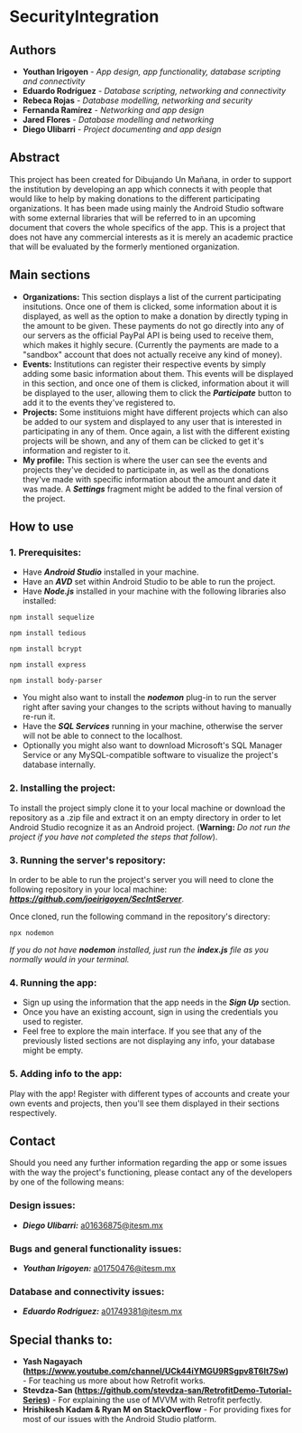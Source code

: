 # SecurityIntegration
 
 ## Authors
  - **Youthan Irigoyen** - *App design, app functionality, database scripting and connectivity*
  - **Eduardo Rodríguez** - *Database scripting, networking and connectivity*
  - **Rebeca Rojas** - *Database modelling, networking and security*
  - **Fernanda Ramírez** - *Networking and app design*
  - **Jared Flores** - *Database modelling and networking*
  - **Diego Ulibarri** - *Project documenting and app design*
 
 ## Abstract
This project has been created for Dibujando Un Mañana, in order to support the institution by developing an app which connects it with people that would like to help by making donations to the different participating organizations. It has been made using mainly the Android Studio software with some external libraries that will be referred to in an upcoming document that covers the whole specifics of the app. This is a project that does not have any commercial interests as it is merely an academic practice that will be evaluated by the formerly mentioned organization.

## Main sections
 - **Organizations:** This section displays a list of the current participating insitutions. Once one of them is clicked, some information about it is displayed, as well as the option to make a donation by directly typing in the amount to be given. These payments do not go directly into any of our servers as the official PayPal API is being used to receive them, which makes it highly secure. (Currently the payments are made to a "sandbox" account that does not actually receive any kind of money).
 - **Events:** Institutions can register their respective events by simply adding some basic information about them. This events will be displayed in this section, and once one of them is clicked, information about it will be displayed to the user, allowing them to click the ***Participate*** button to add it to the events they've registered to.
 - **Projects:** Some instituions might have different projects which can also be added to our system and displayed to any user that is interested in participating in any of them. Once again, a list with the different existing projects will be shown, and any of them can be clicked to get it's information and register to it. 
 - **My profile:** This section is where the user can see the events and projects they've decided to participate in, as well as the donations they've made with specific information about the amount and date it was made. A ***Settings*** fragment might be added to the final version of the project. 
 
## How to use
### 1. Prerequisites:
 - Have ***Android Studio*** installed in your machine.
 - Have an ***AVD*** set within Android Studio to be able to run the project.
 - Have ***Node.js*** installed in your machine with the following libraries also installed:
``` 
npm install sequelize
``` 
 ``` 
npm install tedious
``` 
``` 
npm install bcrypt
``` 
``` 
npm install express
``` 
``` 
npm install body-parser
``` 
 - You might also want to install the ***nodemon*** plug-in to run the server right after saving your changes to the scripts without having to manually re-run it.
 - Have the ***SQL Services*** running in your machine, otherwise the server will not be able to connect to the localhost.
 - Optionally you might also want to download Microsoft's SQL Manager Service or any MySQL-compatible software to visualize the project's database internally.
### 2. Installing the project:
To install the project simply clone it to your local machine or download the repository as a .zip file and extract it on an empty directory in order to let Android Studio recognize it as an Android project. (**Warning:** *Do not run the project if you have not completed the steps that follow*). 

### 3. Running the server's repository:
In order to be able to run the project's server you will need to clone the following repository in your local machine: ***https://github.com/joeirigoyen/SecIntServer***.

Once cloned, run the following command in the repository's directory:
```
npx nodemon
```
*If you do not have* ***nodemon*** *installed, just run the* ***index.js*** *file as you normally would in your terminal.*

### 4. Running the app:
 - Sign up using the information that the app needs in the ***Sign Up*** section.
 - Once you have an existing account, sign in using the credentials you used to register.
 - Feel free to explore the main interface. If you see that any of the previously listed sections are not displaying any info, your database might be empty. 
 
### 5. Adding info to the app:
Play with the app! Register with different types of accounts and create your own events and projects, then you'll see them displayed in their sections respectively.

## Contact
Should you need any further information regarding the app or some issues with the way the project's functioning, please contact any of the developers by one of the following means:

### Design issues: ###
  - ***Diego Ulibarri:*** a01636875@itesm.mx
### Bugs and general functionality issues: ###
  - ***Youthan Irigoyen:*** a01750476@itesm.mx
### Database and connectivity issues: ###
  - ***Eduardo Rodriguez:*** a01749381@itesm.mx

## Special thanks to:
 - **Yash Nagayach (https://www.youtube.com/channel/UCk44iYMGU9RSgpv8T6It7Sw)** - For teaching us more about how Retrofit works.
 - **Stevdza-San (https://github.com/stevdza-san/RetrofitDemo-Tutorial-Series)** - For explaining the use of MVVM with Retrofit perfectly.
 - **Hrishikesh Kadam & Ryan M on StackOverflow** - For providing fixes for most of our issues with the Android Studio platform.
